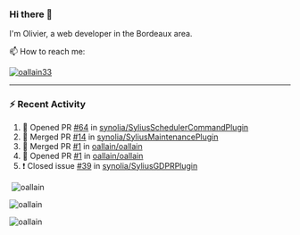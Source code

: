 ### Hi there 👋

I'm Olivier, a web developer in the Bordeaux area.

📫 How to reach me:

<p> <a href="https://twitter.com/oallain33" target="blank"><img src="https://img.shields.io/twitter/follow/oallain33?logo=twitter&style=for-the-badge" alt="oallain33" /></a> </p>

---

### :zap: Recent Activity

<!--START_SECTION:activity-->
1. 💪 Opened PR [#64](https://github.com/synolia/SyliusSchedulerCommandPlugin/pull/64) in [synolia/SyliusSchedulerCommandPlugin](https://github.com/synolia/SyliusSchedulerCommandPlugin)
2. 🎉 Merged PR [#14](https://github.com/synolia/SyliusMaintenancePlugin/pull/14) in [synolia/SyliusMaintenancePlugin](https://github.com/synolia/SyliusMaintenancePlugin)
3. 🎉 Merged PR [#1](https://github.com/oallain/oallain/pull/1) in [oallain/oallain](https://github.com/oallain/oallain)
4. 💪 Opened PR [#1](https://github.com/oallain/oallain/pull/1) in [oallain/oallain](https://github.com/oallain/oallain)
5. ❗️ Closed issue [#39](https://github.com/synolia/SyliusGDPRPlugin/issues/39) in [synolia/SyliusGDPRPlugin](https://github.com/synolia/SyliusGDPRPlugin)
<!--END_SECTION:activity-->

<p>&nbsp;<img align="center" src="https://github-readme-stats.vercel.app/api?username=oallain&show_icons=true&locale=en" alt="oallain" /></p>

<p><img align="center" src="https://github-readme-streak-stats.herokuapp.com/?user=oallain&" alt="oallain" /></p>

<p><img src="https://github-readme-stats.vercel.app/api/top-langs?username=oallain&show_icons=true&locale=en&layout=compact" alt="oallain" /></p>

